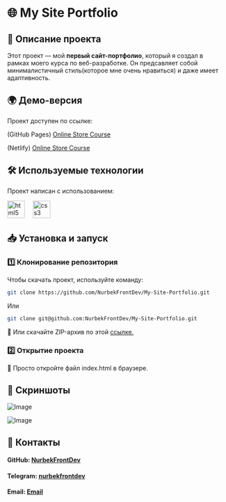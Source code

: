 # 🌐 My Site Portfolio

## 📌 Описание проекта  
Этот проект — мой **первый сайт-портфолио**, который я создал в рамках моего курса по веб-разработке. Он предсавляет собой минималистичный стиль(которое мне очень нравиться) и даже имеет адаптивность.


## 🌍 Демо-версия  
Проект доступен по ссылке: 

(GitHub Pages) [Online Store Course](https://nurbekfrontdev.github.io/My-Site-Portfolio/)  

(Netlify) [Online Store Course](https://my-site-portfolio-netlify.netlify.app/)  

## 🛠 Используемые технологии  
Проект написан с использованием: 

<img src="https://cdn.jsdelivr.net/gh/devicons/devicon/icons/html5/html5-original.svg" height="40" alt="html5 logo" /><img width="15"> <img src="https://cdn.jsdelivr.net/gh/devicons/devicon/icons/css3/css3-original.svg" height="40" alt="css3 logo"  />   
  
## 📥 Установка и запуск  
### 1️⃣ Клонирование репозитория  
Чтобы скачать проект, используйте команду:  
```sh
git clone https://github.com/NurbekFrontDev/My-Site-Portfolio.git
```
Или
```sh
git clone git@github.com:NurbekFrontDev/My-Site-Portfolio.git
```

🔹 Или скачайте ZIP-архив по этой <a href="https://github.com/NurbekFrontDev/My-Site-Portfolio/releases/tag/v1.0.0">ссылке.</a>

### 2️⃣ Открытие проекта
📂 Просто откройте файл index.html в браузере.

## 📸 Скриншоты
![Image](https://github.com/user-attachments/assets/b6886d3f-2f23-40b7-9367-71b8ef40c09d)

![Image](https://github.com/user-attachments/assets/10c351b9-5c1a-4bad-8289-69a6ae477f06)
## 📩 Контакты
#### GitHub: [NurbekFrontDev](https://github.com/NurbekFrontDev)
#### Telegram: [nurbekfrontdev](https://t.me/nurbekfrontdev)
#### Email: [Email](mailto:dlaprogrammirovanieidlaameriki@gmail.com)